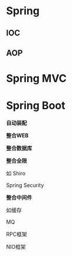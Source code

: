 # Spring

## IOC



## AOP



# Spring MVC



# Spring Boot

**自动装配**



**整合WEB**



**整合数据库**



**整合全限**

如 Shiro

Spring Security



**整合中间件**

如缓存

MQ

RPC框架

NIO框架